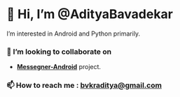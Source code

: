 # 👋 Hi, I’m @AdityaBavadekar

I’m interested in Android and Python primarily.

### :handshake: I’m looking to collaborate on
- [**Messegner-Android**](https://github.com/AdityaBavadekar/Messenger) project.


### 📫 How to reach me : bvkraditya@gmail.com

<!---
AdityaBavadekar/AdityaBavadekar is a ✨ special ✨ repository because its `README.md` (this file) appears on your GitHub profile.
You can click the Preview link to take a look at your changes.
--->
